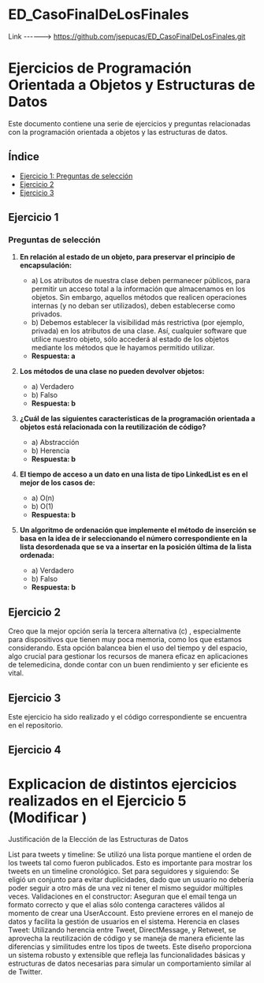 # ED_CasoFinalDeLosFinales

Link ------> https://github.com/jsepucas/ED_CasoFinalDeLosFinales.git


# Ejercicios de Programación Orientada a Objetos y Estructuras de Datos

Este documento contiene una serie de ejercicios y preguntas relacionadas con la programación orientada a objetos y las estructuras de datos.

## Índice

- [Ejercicio 1: Preguntas de selección](#ejercicio-1)
- [Ejercicio 2](#ejercicio-2)
- [Ejercicio 3](#ejercicio-3)

## Ejercicio 1

### Preguntas de selección

1. **En relación al estado de un objeto, para preservar el principio de encapsulación:**
    - a) Los atributos de nuestra clase deben permanecer públicos, para permitir un acceso total a la información que almacenamos en los objetos. Sin embargo, aquellos métodos que realicen operaciones internas (y no deban ser utilizados), deben establecerse como privados.
    - b) Debemos establecer la visibilidad más restrictiva (por ejemplo, privada) en los atributos de una clase. Así, cualquier software que utilice nuestro objeto, sólo accederá al estado de los objetos mediante los métodos que le hayamos permitido utilizar.
    - **Respuesta: a**

2. **Los métodos de una clase no pueden devolver objetos:**
    - a) Verdadero
    - b) Falso
    - **Respuesta: b**

3. **¿Cuál de las siguientes características de la programación orientada a objetos está relacionada con la reutilización de código?**
    - a) Abstracción
    - b) Herencia
    - **Respuesta: b**

4. **El tiempo de acceso a un dato en una lista de tipo LinkedList es en el mejor de los casos de:**
    - a) O(n)
    - b) O(1)
    - **Respuesta: b**

5. **Un algoritmo de ordenación que implemente el método de inserción se basa en la idea de ir seleccionando el número correspondiente en la lista desordenada que se va a insertar en la posición última de la lista ordenada:**
    - a) Verdadero
    - b) Falso
    - **Respuesta: b**

## Ejercicio 2

Creo que la mejor opción sería la tercera alternativa (c) , especialmente para dispositivos que tienen muy poca memoria, como los que estamos considerando. Esta opción balancea bien el uso del tiempo y del espacio, algo crucial para gestionar los recursos de manera eficaz en aplicaciones de telemedicina, donde contar con un buen rendimiento y ser eficiente es vital.

## Ejercicio 3

Este ejercicio ha sido realizado y el código correspondiente se encuentra en el repositorio.




## Ejercicio 4 



# Explicacion de distintos ejercicios realizados en el Ejercicio 5 (Modificar ) 

Justificación de la Elección de las Estructuras de Datos

List<Tweet> para tweets y timeline: Se utilizó una lista porque mantiene el orden de los tweets tal como fueron publicados. Esto es importante para mostrar los tweets en un timeline cronológico.
Set<UserAccount> para seguidores y siguiendo: Se eligió un conjunto para evitar duplicidades, dado que un usuario no debería poder seguir a otro más de una vez ni tener el mismo seguidor múltiples veces.
Validaciones en el constructor: Aseguran que el email tenga un formato correcto y que el alias sólo contenga caracteres válidos al momento de crear una UserAccount. Esto previene errores en el manejo de datos y facilita la gestión de usuarios en el sistema.
Herencia en clases Tweet: Utilizando herencia entre Tweet, DirectMessage, y Retweet, se aprovecha la reutilización de código y se maneja de manera eficiente las diferencias y similitudes entre los tipos de tweets.
Este diseño proporciona un sistema robusto y extensible que refleja las funcionalidades básicas y estructuras de datos necesarias para simular un comportamiento similar al de Twitter.


